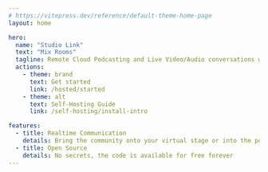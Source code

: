 ```yaml
---
# https://vitepress.dev/reference/default-theme-home-page
layout: home

hero:
  name: "Studio Link"
  text: "Mix Rooms"
  tagline: Remote Cloud Podcasting and Live Video/Audio conversations with your audience
  actions:
    - theme: brand
      text: Get started
      link: /hosted/started
    - theme: alt
      text: Self-Hosting Guide 
      link: /self-hosting/install-intro

features:
  - title: Realtime Communication
    details: Bring the community onto your virtual stage or into the podcast
  - title: Open Source
    details: No secrets, the code is available for free forever
---
```


